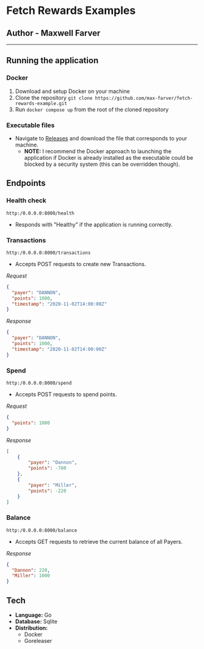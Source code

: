 # Fetch Rewards Examples

## Author - Maxwell Farver

----

## Running the application

### Docker

1) Download and setup Docker on your machine
2) Clone the repository `git clone https://github.com/max-farver/fetch-rewards-example.git`
3) Run `docker compose up` from the root of the cloned repository

### Executable files

- Navigate to [Releases](https://github.com/max-farver/fetch-rewards-example/releases) and download the file that corresponds to your machine.
    - **NOTE:** I recommend the Docker approach to launching the application if Docker is already installed as the executable could be blocked by a security system (this can be overridden though).
    
## Endpoints

### Health check
`http:/0.0.0.0:8000/health`
- Responds with "Healthy" if the application is running correctly.

### Transactions
`http:/0.0.0.0:8000/transactions`
- Accepts POST requests to create new Transactions.

*Request*
```json
{
  "payer": "DANNON",
  "points": 1000,
  "timestamp": "2020-11-02T14:00:00Z"
}
```

*Response*
```json
{
  "payer": "DANNON",
  "points": 1000,
  "timestamp": "2020-11-02T14:00:00Z"
}
```

### Spend
`http:/0.0.0.0:8000/spend`
- Accepts POST requests to spend points.

*Request*
```json
{ 
  "points": 1000
}
```

*Response*
```json
[
    {
        "payer": "Dannon",
        "points": -780
    },
    {
        "payer": "Miller",
        "points": -220
    }
]
```

### Balance
`http:/0.0.0.0:8000/balance`
- Accepts GET requests to retrieve the current balance of all Payers.

*Response*
```json
{
  "Dannon": 220,
  "Miller": 1000
}
```

## Tech

- **Language:** Go
- **Database:** Sqlite
- **Distribution:**
  - Docker
  - Goreleaser